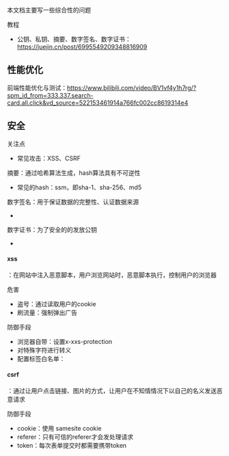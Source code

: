 本文档主要写一些综合性的问题

教程

- 公钥、私钥、摘要、数字签名、数字证书：https://juejin.cn/post/6995549209348816909



## 性能优化

前端性能优化与测试：https://www.bilibili.com/video/BV1vf4y1h7rg/?spm_id_from=333.337.search-card.all.click&vd_source=522153461914a766fc002cc8619314e4



## 安全

关注点

- 常见攻击：XSS、CSRF





摘要：通过哈希算法生成，hash算法具有不可逆性

- 常见的hash：ssm，即sha-1、sha-256、md5

数字签名：用于保证数据的完整性、认证数据来源

- 

数字证书：为了安全的的发放公钥

- 

#### xss

：在网站中注入恶意脚本，用户浏览网站时，恶意脚本执行，控制用户的浏览器

危害

- 盗号：通过读取用户的cookie
- 刷流量：强制弹出广告

防御手段

- 浏览器自带：设置x-xxs-protection
- 对特殊字符进行转义
- 配置标签白名单：



#### csrf

：通过让用户点击链接、图片的方式，让用户在不知情情况下以自己的名义发送恶意请求

防御手段

- cookie：使用 samesite cookie
- referer：只有可信的referer才会发处理请求
- token：每次表单提交时都需要携带token

